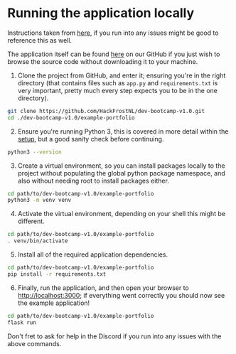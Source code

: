 # Running the application locally

Instructions taken from [here](https://flask.palletsprojects.com/en/2.0.x/installation/), if you run into any issues might be good to reference this as well.

The application itself can be found [here](https://github.com/HackFrostNL/dev-bootcamp-v1.0/tree/main/example-portfolio) on our GitHub if you just wish to browse the source code without downloading it to your machine.

1. Clone the project from GitHub, and enter it; ensuring you're in the right directory (that contains files such as `app.py` and `requirements.txt` is very important, pretty much every step expects you to be in the one directory).

```sh
git clone https://github.com/HackFrostNL/dev-bootcamp-v1.0.git
cd ./dev-bootcamp-v1.0/example-portfolio
```

2. Ensure you're running Python 3, this is covered in more detail within the [setup](../setup/overview.md), but a good sanity check before continuing.

```sh
python3 --version
```

3. Create a virtual environment, so you can install packages locally to the project without populating the global python package namespace, and also without needing root to install packages either.

```sh
cd path/to/dev-bootcamp-v1.0/example-portfolio
python3 -m venv venv
```

4. Activate the virtual environment, depending on your shell this might be different.

```sh
cd path/to/dev-bootcamp-v1.0/example-portfolio
. venv/bin/activate
```

5. Install all of the required application dependencies.

```sh
cd path/to/dev-bootcamp-v1.0/example-portfolio
pip install -r requirements.txt
```

6. Finally, run the application, and then open your browser to [http://localhost:3000](http://localhost:3000); if everything went correctly you should now see the example application!

```sh
cd path/to/dev-bootcamp-v1.0/example-portfolio
flask run
```

Don't fret to ask for help in the Discord if you run into any issues with the above commands.
